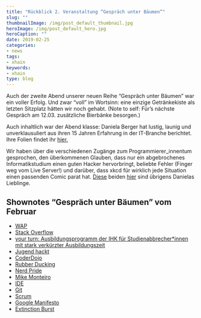 ```yaml
---
title: "Rückblick 2. Veranstaltung “Gespräch unter Bäumen”"
slug: ""
thumbnailImage: /img/post_default_thumbnail.jpg
heroImage: /img/post_default_hero.jpg
heroCaption: ""
date: 2019-02-25
categories:
- news
tags:
- xhain
keywords:
- xhain
type: blog
---
```


Auch der zweite Abend unserer neuen Reihe “Gespräch unter Bäumen” war ein voller Erfolg. Und zwar “voll” im Wortsinn: eine einzige Getränkekiste als letzten Sitzplatz hätten wir noch gehabt. 
(Note to self: Für’s nächste Gespräch am 12.03. zusätzliche Bierbänke besorgen.) 

<!-- more -->

Auch inhaltlich war der Abend klasse: Daniela Berger hat lustig, launig und unverklausuliert aus ihren 15 Jahren Erfahrung in der IT-Branche berichtet. Ihre Folien findet ihr [hier.](/files/Daniela_wasichgernvorhergewussthaette.odp)

Wir haben über die verschiedenen Zugänge zum Programmierer_innentum gesprochen, den überkommenen Glauben, dass nur ein abgebrochenes Informatikstudium einen guten Hacker hervorbringt, beliebte Fehler (Finger weg vom Live Server!) und darüber, dass xkcd für wirklich jede Situation einen passenden Comic parat hat. 
[Diese](https://xkcd.com/979/) beiden [hier](https://xkcd.com/1425/) sind übrigens Danielas Lieblinge.

## Shownotes “Gespräch unter Bäumen” vom Februar

* [WAP](https://de.wikipedia.org/wiki/Wireless_Application_Protocol)
* [Stack Overflow](https://de.wikipedia.org/wiki/Stack_Overflow_(Website))
* [your turn: Ausbildungsprogramm der IHK für Studienabbrecher*innen mit stark verkürzter Ausbildungszeit](https://www.ihk-berlin.de/ausbildung/Infos_fuer_Azubis/Fuer_Schueler_und_Studenten/Studienabbrecher/2263262)
* [Jugend hackt](www.jugendhackt.org)
* [CoderDojo](https://coderdojo.com/de-DE)
* [Rubber Ducking](https://de.wikipedia.org/wiki/Quietscheentchen-Debugging)
* [Nerd Pride](https://tante.cc/2012/11/26/good-night-nerd-pride-kommentare/)
* [Mike Monteiro](https://vimeo.com/190834270)
* [IDE](https://de.wikipedia.org/wiki/Integrierte_Entwicklungsumgebung)
* [Git](https://de.wikipedia.org/wiki/Git)
* [Scrum](https://de.wikipedia.org/wiki/Scrum)
* [Google Manifesto](https://gizmodo.com/exclusive-heres-the-full-10-page-anti-diversity-screed-1797564320?rev=1501965015200&utm_campaign=socialflow_gizmodo_twitter&utm_source=gizmodo_twitter&utm_medium=socialflow)
* [Extinction Burst](https://en.wikipedia.org/wiki/Extinction_(psychology)#Burst)